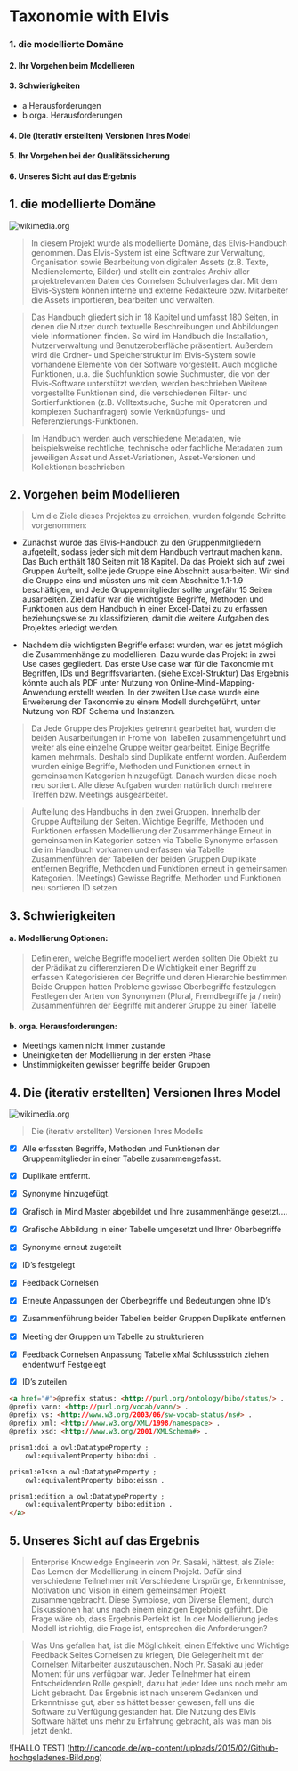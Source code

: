 <!------>
# Taxonomie with Elvis


<h3>  1. die modellierte Domäne</h3>
  
#### 2. Ihr Vorgehen beim Modellieren

#### 3. Schwierigkeiten
  * a  Herausforderungen
  * b orga. Herausforderungen
#### 4. Die (iterativ erstellten) Versionen Ihres Model
   
#### 5.   Ihr Vorgehen bei der Qualitätssicherung

#### 6. Unseres Sicht auf das Ergebnis


## <b> 1.  die modellierte Domäne </b>



![wikimedia.org](https://upload.wikimedia.org/wikipedia/commons/a/a5/Avig_Taxonomie.jpg  )

>In diesem Projekt wurde als modellierte Domäne, das Elvis-Handbuch genommen. Das Elvis-System ist eine Software zur Verwaltung, Organisation sowie Bearbeitung von digitalen Assets (z.B. Texte, Medienelemente, Bilder) und stellt ein zentrales Archiv aller projektrelevanten Daten des Cornelsen Schulverlages dar. Mit dem Elvis-System können interne und externe Redakteure bzw. Mitarbeiter die Assets importieren, bearbeiten und verwalten. 

>Das Handbuch gliedert sich in 18 Kapitel und umfasst 180 Seiten, in denen die Nutzer durch textuelle Beschreibungen und Abbildungen viele Informationen finden. So wird im Handbuch die Installation, Nutzerverwaltung und Benutzeroberfläche präsentiert. Außerdem wird die Ordner- und Speicherstruktur im Elvis-System sowie vorhandene Elemente von der Software vorgestellt. Auch mögliche Funktionen, u.a. die Suchfunktion sowie Suchmuster, die von der Elvis-Software unterstützt werden, werden beschrieben.Weitere vorgestellte Funktionen sind, die verschiedenen Filter- und Sortierfunktionen (z.B. Volltextsuche, Suche mit Operatoren und komplexen Suchanfragen) sowie Verknüpfungs- und Referenzierungs-Funktionen.

>Im Handbuch werden auch verschiedene Metadaten, wie beispielsweise rechtliche, technische oder fachliche Metadaten zum jeweiligen Asset und Asset-Variationen, Asset-Versionen und Kollektionen beschrieben 

## <b> 2. Vorgehen beim Modellieren </b>

>Um die Ziele dieses Projektes zu erreichen, wurden folgende Schritte vorgenommen:

* Zunächst wurde das  Elvis-Handbuch zu den Gruppenmitgliedern aufgeteilt, sodass jeder sich mit dem Handbuch vertraut machen kann. Das Buch enthält 180 Seiten mit 18 Kapitel. Da das Projekt sich auf zwei Gruppen Aufteilt, sollte jede Gruppe eine Abschnitt ausarbeiten. Wir sind die Gruppe eins und müssten uns mit dem Abschnitte 1.1-1.9  beschäftigen, und Jede Gruppenmitglieder sollte ungefähr 15 Seiten ausarbeiten. Ziel dafür war die wichtigste Begriffe, Methoden und Funktionen aus dem Handbuch in einer Excel-Datei zu zu erfassen beziehungsweise zu klassifizieren, damit die weitere Aufgaben des Projektes erledigt werden.

* Nachdem die wichtigsten Begriffe erfasst wurden, war es jetzt möglich die Zusammenhänge zu modellieren. Dazu wurde das Projekt in zwei Use cases gegliedert. Das erste Use case war für die Taxonomie mit Begriffen, IDs und Begriffsvarianten. (siehe Excel-Struktur) Das Ergebnis könnte auch als PDF unter Nutzung von  Online-Mind-Mapping-Anwendung erstellt werden. In der zweiten Use case wurde eine Erweiterung der Taxonomie zu einem Modell durchgeführt,  unter Nutzung von RDF Schema und Instanzen. 
  
>Da Jede Gruppe des Projektes getrennt gearbeitet hat, wurden die beiden Ausarbeitungen in Frome von Tabellen zusammengeführt und weiter als eine einzelne Gruppe weiter gearbeitet. Einige Begriffe kamen mehrmals. Deshalb sind Duplikate entfernt worden. Außerdem wurden einige Begriffe, Methoden und Funktionen erneut in gemeinsamen Kategorien  hinzugefügt. Danach wurden diese noch  neu sortiert. Alle diese Aufgaben wurden natürlich durch mehrere Treffen bzw. Meetings ausgearbeitet.


>Aufteilung des Handbuchs in den zwei Gruppen.
Innerhalb der Gruppe Aufteilung der Seiten.
Wichtige Begriffe, Methoden und Funktionen erfassen
Modellierung der Zusammenhänge
Erneut in gemeinsamen in  Kategorien  setzen via Tabelle
Synonyme erfassen die im Handbuch vorkamen und erfassen via Tabelle
Zusammenführen der Tabellen der beiden Gruppen
Duplikate entfernen
Begriffe, Methoden und Funktionen erneut in gemeinsamen Kategorien.
(Meetings)
Gewisse Begriffe, Methoden und Funktionen neu sortieren
ID setzen

## <b> 3. Schwierigkeiten </b>



#### a. Modellierung Optionen:
  
>Definieren, welche Begriffe modelliert werden sollten
Die Objekt zu der Prädikat zu differenzieren
Die Wichtigkeit einer Begriff zu erfassen
Kategorisieren der Begriffe und deren Hierarchie bestimmen
Beide Gruppen hatten Probleme gewisse Oberbegriffe festzulegen
Festlegen der Arten von Synonymen (Plural, Fremdbegriffe ja / nein)
Zusammenführen der Begriffe mit anderer Gruppe zu einer Tabelle

#### b. orga. Herausforderungen:

* Meetings kamen nicht immer zustande
* Uneinigkeiten der Modellierung in der ersten Phase
* Unstimmigkeiten gewisser begriffe beider Gruppen

## <b>4. Die (iterativ erstellten) Versionen Ihres Model</b>

![wikimedia.org](https://encrypted-tbn0.gstatic.com/images?q=tbn%3AANd9GcSVlRoaqFLdQ8dZh-hSApOIxHMLE-bIFEK7Xsffjnio5rb1dspI&usqp=CAU )

>Die (iterativ erstellten) Versionen Ihres Modells 

* [x]  Alle erfassten Begriffe, Methoden und Funktionen der Gruppenmitglieder in einer Tabelle zusammengefasst.

* [x] Duplikate entfernt.

* [x] Synonyme hinzugefügt.
  
* [x] Grafisch in Mind Master abgebildet und Ihre zusammenhänge gesetzt….
  
* [x] Grafische Abbildung in einer Tabelle umgesetzt und Ihrer Oberbegriffe
  
* [x] Synonyme erneut zugeteilt
  
* [x] ID’s festgelegt
  
* [x] Feedback Cornelsen

* [x] Erneute Anpassungen der Oberbegriffe und Bedeutungen ohne ID’s
  
* [x] Zusammenführung beider Tabellen beider Gruppen
Duplikate entfernen

* [x] Meeting der Gruppen um Tabelle zu strukturieren 
  
* [x] Feedback Cornelsen Anpassung Tabelle xMal
Schlussstrich ziehen endentwurf Festgelegt

* [x] ID’s zuteilen
  

~~~html
<a href="#">@prefix status: <http://purl.org/ontology/bibo/status/> .
@prefix vann: <http://purl.org/vocab/vann/> .
@prefix vs: <http://www.w3.org/2003/06/sw-vocab-status/ns#> .
@prefix xml: <http://www.w3.org/XML/1998/namespace> .
@prefix xsd: <http://www.w3.org/2001/XMLSchema#> .

prism1:doi a owl:DatatypeProperty ;
    owl:equivalentProperty bibo:doi .

prism1:eIssn a owl:DatatypeProperty ;
    owl:equivalentProperty bibo:eissn .

prism1:edition a owl:DatatypeProperty ;
    owl:equivalentProperty bibo:edition .
</a>
~~~

 ## <b>5. Unseres Sicht auf das Ergebnis</b>

 >Enterprise Knowledge Engineerin von Pr. Sasaki, hättest, als Ziele:  Das Lernen der Modellierung in einem Projekt. Dafür sind verschiedene Teilnehmer mit Verschiedene Ursprünge, Erkenntnisse, Motivation und Vision in einem gemeinsamen Projekt zusammengebracht. Diese Symbiose, von Diverse Element, durch Diskussionen hat uns nach einem einzigen Ergebnis geführt. Die Frage wäre ob, dass Ergebnis Perfekt ist. In der Modellierung jedes Modell ist richtig, die Frage ist, entsprechen die Anforderungen?

>Was Uns gefallen hat, ist die Möglichkeit, einen Effektive und Wichtige Feedback Seites Cornelsen zu kriegen, Die Gelegenheit mit der Cornelsen Mitarbeiter auszutauschen.
Noch Pr. Sasaki au jeder Moment für uns verfügbar war. Jeder Teilnehmer hat einem Entscheidenden Rolle gespielt, dazu hat jeder Idee uns noch mehr am Licht gebracht.
Das Ergebnis ist nach unserem Gedanken und Erkenntnisse gut, aber es hättet besser gewesen, fall uns die Software zu Verfügung gestanden hat. Die Nutzung des Elvis Software hättet uns mehr zu Erfahrung gebracht, als was man bis jetzt denkt.

![HALLO TEST]
(http://icancode.de/wp-content/uploads/2015/02/Github-hochgeladenes-Bild.png)


